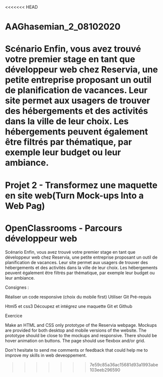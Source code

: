 <<<<<<< HEAD
# AAGhasemian_2_08102020

Scénario
Enfin, vous avez trouvé votre premier stage en tant que développeur web chez Reservia, une petite entreprise proposant un outil de planification de vacances. Leur site permet aux usagers de trouver des hébergements et des activités dans la ville de leur choix. Les hébergements peuvent également être filtrés par thématique, par exemple leur budget ou leur ambiance.
=======
# Projet 2 - Transformez une maquette en site web(Turn Mock-ups Into a Web Pag)
# OpenClassrooms - Parcours développeur web

Scénario
Enfin, vous avez trouvé votre premier stage en tant que développeur web chez Reservia, une petite entreprise proposant un outil de planification de vacances. Leur site permet aux usagers de trouver des hébergements et des activités dans la ville de leur choix. Les hébergements peuvent également être filtrés par thématique, par exemple leur budget ou leur ambiance.


Consignes :

Réaliser un code responsive (choix du mobile first)
Utiliser Git
Pré-requis

Html5 et css3
Découpez et intégrez une maquette
Git et Github

Exercice

Make an HTML and CSS only prototype of the Reservia webpage.
Mockups are provided for both desktop and mobile versions of the website.
The prototype should be close to the mockups and responsive.
There should be hover animation on buttons.
The page should use flexbox and/or grid.

Don't hesitate to send me comments or feedback that could help me to improve my skills in web deveoppement.
>>>>>>> 7e59c85a36ac15681d93a1993abe103eeb296590
